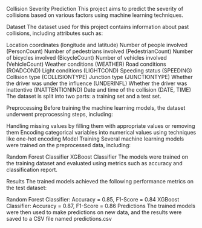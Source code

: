 Collision Severity Prediction
This project aims to predict the severity of collisions based on various factors using machine learning techniques.

Dataset
The dataset used for this project contains information about past collisions, including attributes such as:

Location coordinates (longitude and latitude)
Number of people involved (PersonCount)
Number of pedestrians involved (PedestrianCount)
Number of bicycles involved (BicycleCount)
Number of vehicles involved (VehicleCount)
Weather conditions (WEATHER)
Road conditions (ROADCOND)
Light conditions (LIGHTCOND)
Speeding status (SPEEDING)
Collision type (COLLISIONTYPE)
Junction type (JUNCTIONTYPE)
Whether the driver was under the influence (UNDERINFL)
Whether the driver was inattentive (INATTENTIONIND)
Date and time of the collision (DATE, TIME)
The dataset is split into two parts: a training set and a test set.

Preprocessing
Before training the machine learning models, the dataset underwent preprocessing steps, including:

Handling missing values by filling them with appropriate values or removing them
Encoding categorical variables into numerical values using techniques like one-hot encoding
Model Training
Several machine learning models were trained on the preprocessed data, including:

Random Forest Classifier
XGBoost Classifier
The models were trained on the training dataset and evaluated using metrics such as accuracy and classification report.

Results
The trained models achieved the following performance metrics on the test dataset:

Random Forest Classifier: Accuracy = 0.85, F1-Score = 0.84
XGBoost Classifier: Accuracy = 0.87, F1-Score = 0.86
Predictions
The trained models were then used to make predictions on new data, and the results were saved to a CSV file named predictions.csv
